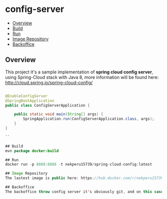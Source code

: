 # config-server
* [Overview](URL "overview")
* [Build](URL "Build")
* [Run](URL "Run")
* [Image Repository](URL "Image Repository")
* [Backoffice](URL "Backoffice")

## Overview
This project it's a sample implementation of **spring cloud config server**, using Spring-Cloud stack with Java 8, more information will be found here: http://cloud.spring.io/spring-cloud-config/

```java

@EnableConfigServer
@SpringBootApplication
public class ConfigServerApplication {

	public static void main(String[] args) {
		SpringApplication.run(ConfigServerApplication.class, args);
	}
}

``

## Build
mvn package docker:build

## Run
docker run -p 8888:8888 -t nekperu15739/spring-cloud-config:latest

## Image Repository
The lastest image is public here: https://hub.docker.com/r/nekperu15739/spring-cloud-config/

## Backoffice
The backoffice throw config server it's obviously git, and on this case the resources to public are in https://github.com/nekperu15739/config-repo
